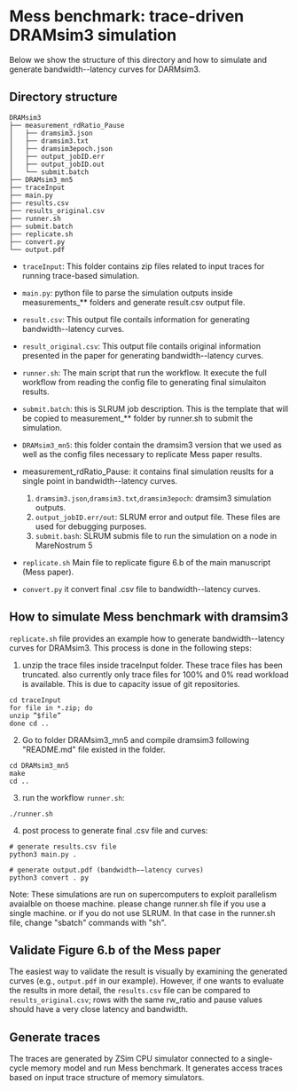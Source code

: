 # Mess benchmark: trace-driven DRAMsim3 simulation  

Below we show the structure of this directory and how to simulate and generate bandwidth--latency curves for DARMsim3. 


## Directory structure 

```
DRAMsim3
├── measurement_rdRatio_Pause 
│   ├── dramsim3.json 
│   ├── dramsim3.txt 
│   ├── dramsim3epoch.json 
│   ├── output_jobID.err 
│   ├── output_jobID.out 
│   └── submit.batch 
├── DRAMsim3_mn5 
├── traceInput 
├── main.py 
├── results.csv 
├── results_original.csv 
├── runner.sh 
├── submit.batch
├── replicate.sh
├── convert.py 
└── output.pdf 

```


- `traceInput`: This folder contains zip files related to input traces for running trace-based simulation. 
- `main.py`: python file to parse the simulation outputs inside measurements_** folders and generate result.csv output file. 
- `result.csv`: This output file contails information for generating bandwidth--latency curves. 
- `result_original.csv`: This output file contails original information presented in the paper for generating bandwidth--latency curves. 
 - `runner.sh`: The main script that run the workflow. It execute the full workflow from reading the config file to generating final simulaiton results. 
- `submit.batch`: this is SLRUM job description. This is the template that will be copied to measurement_** folder by runner.sh to submit the simulation.
- `DRAMsim3_mn5`: this folder contain the dramsim3 version that we used as well as the config files necessary to replicate Mess paper results. 
- measurement_rdRatio_Pause: it contains final simulation reuslts for a single point in bandwidth--latency curves.
	1. `dramsim3.json`,`dramsim3.txt`,`dramsim3epoch`: dramsim3 simulation outputs. 
	2. `output_jobID.err/out`: SLRUM error and output file. These files are used for debugging purposes. 
	3. `submit.bash`: SLRUM submis file to run the simulation on a node in MareNostrum 5  

- `replicate.sh` Main file to replicate figure 6.b of the main manuscript (Mess paper). 
- `convert.py` it convert final .csv file to bandwidth--latency curves. 


## How to simulate Mess benchmark with dramsim3 

`replicate.sh` file provides an example how to generate bandwidth--latency curves for DRAMsim3. This process is done in the following steps:

1. unzip the trace files inside traceInput folder. These trace files has been truncated. also currently only trace files for 100% and 0% read workload is available. This is due to capacity issue of git repositories. 
```
cd traceInput
for file in *.zip; do
unzip ”$file”
done cd ..
```

2. Go to folder DRAMsim3_mn5 and compile dramsim3 following "README.md" file existed in the folder. 
```
cd DRAMsim3_mn5 
make
cd ..
```
3. run the workflow `runner.sh`: 

```
./runner.sh
```

4. post process to generate final .csv file and curves:

```
# generate results.csv file
python3 main.py .

# generate output.pdf (bandwidth−−latency curves)
python3 convert . py
```

Note: These simulations are run on supercomputers to exploit parallelism avaialble on thoese machine. please change runner.sh file if you use a single machine. or if you do not use SLRUM. In that case in the runner.sh file, change "sbatch" commands with "sh".


## Validate Figure 6.b of the Mess paper

The easiest way to validate the result is visually by examining the generated curves (e.g., `output.pdf` in our example). However, if one wants to evaluate the results in more detail, the `results.csv` file can be compared to `results_original.csv`; rows with the same rw_ratio and pause values should have a very close latency and bandwidth.


## Generate traces

The traces are generated by ZSim CPU simulator connected to a single-cycle memory model and run Mess benchmark. It generates access traces based on input trace structure of memory simulators. 

